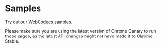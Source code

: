 # Samples

Try out our [WebCodecs samples](https://webcodecs-samples.netlify.app/).

Please make sure you are using the latest version of Chrome Canary to run these
pages, as the latest API changes might not have made it to Chrome Stable.
